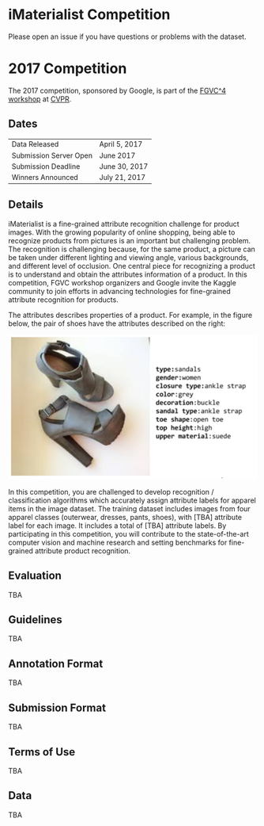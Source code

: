 <!-- ![Banner](./assets/banner.jpg) -->

# iMaterialist Competition 
Please open an issue if you have questions or problems with the dataset.

# 2017 Competition
The 2017 competition, sponsored by Google, is part of the [FGVC^4 workshop](http://fgvc.org) at [CVPR](http://cvpr2017.thecvf.com/). 

## Dates
|||
|------|---------------|
Data Released|April 5, 2017|
Submission Server Open |June 2017|
Submission Deadline|June 30, 2017|
Winners Announced|July 21, 2017|

## Details
iMaterialist is a fine-grained attribute recognition challenge for product images. With the growing popularity of online shopping, being able to recognize products from pictures is an important but challenging problem. The recognition is challenging because, for the same product, a picture can be taken under different lighting and viewing angle, various backgrounds, and different level of occlusion.  One central piece for recognizing a product is to understand and obtain the attributes information of a product. In this competition, FGVC workshop organizers and Google invite the Kaggle community to join efforts in advancing technologies for fine-grained attribute recognition for products.

The attributes describes properties of a product. For example, in the figure below, the pair of shoes have the attributes described on the right:

<p align="center"><img src="./assets/shoe.png" align=middle/></p>

In this competition, you are challenged to develop recognition / classification algorithms which accurately assign attribute labels for apparel items in the image dataset.  The training dataset includes images from four apparel classes (outerwear, dresses, pants, shoes), with [TBA] attribute label for each image. It includes a total of [TBA] attribute labels. By participating in this competition, you will contribute to the state-of-the-art computer vision and machine research and setting benchmarks for fine-grained attribute product recognition.

## Evaluation
TBA

## Guidelines
TBA

## Annotation Format
TBA

## Submission Format
TBA

## Terms of Use
TBA

## Data
TBA